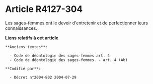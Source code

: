 # Article R4127-304

Les sages-femmes ont le devoir d'entretenir et de perfectionner leurs connaissances.

**Liens relatifs à cet article**

	**Anciens textes**:

	  - Code de déontologie des sages-femmes art. 4
	  - Code de déontologie des sages-femmes. - art. 4 (Ab)

	**Codifié par**:

	  - Décret n°2004-802 2004-07-29
